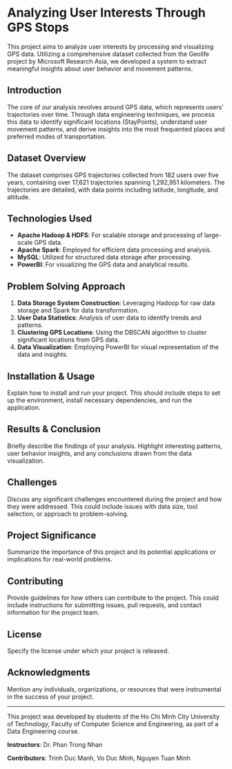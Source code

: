 # Analyzing User Interests Through GPS Stops

This project aims to analyze user interests by processing and visualizing GPS data. Utilizing a comprehensive dataset collected from the Geolife project by Microsoft Research Asia, we developed a system to extract meaningful insights about user behavior and movement patterns.

## Introduction

The core of our analysis revolves around GPS data, which represents users' trajectories over time. Through data engineering techniques, we process this data to identify significant locations (StayPoints), understand user movement patterns, and derive insights into the most frequented places and preferred modes of transportation.

## Dataset Overview

The dataset comprises GPS trajectories collected from 182 users over five years, containing over 17,621 trajectories spanning 1,292,951 kilometers. The trajectories are detailed, with data points including latitude, longitude, and altitude.

## Technologies Used

- **Apache Hadoop & HDFS**: For scalable storage and processing of large-scale GPS data.
- **Apache Spark**: Employed for efficient data processing and analysis.
- **MySQL**: Utilized for structured data storage after processing.
- **PowerBI**: For visualizing the GPS data and analytical results.

## Problem Solving Approach

1. **Data Storage System Construction**: Leveraging Hadoop for raw data storage and Spark for data transformation.
2. **User Data Statistics**: Analysis of user data to identify trends and patterns.
3. **Clustering GPS Locations**: Using the DBSCAN algorithm to cluster significant locations from GPS data.
4. **Data Visualization**: Employing PowerBI for visual representation of the data and insights.

## Installation & Usage

Explain how to install and run your project. This should include steps to set up the environment, install necessary dependencies, and run the application.

## Results & Conclusion

Briefly describe the findings of your analysis. Highlight interesting patterns, user behavior insights, and any conclusions drawn from the data visualization.

## Challenges

Discuss any significant challenges encountered during the project and how they were addressed. This could include issues with data size, tool selection, or approach to problem-solving.

## Project Significance

Summarize the importance of this project and its potential applications or implications for real-world problems.

## Contributing

Provide guidelines for how others can contribute to the project. This could include instructions for submitting issues, pull requests, and contact information for the project team.

## License

Specify the license under which your project is released.

## Acknowledgments

Mention any individuals, organizations, or resources that were instrumental in the success of your project.

---

This project was developed by students of the Ho Chi Minh City University of Technology, Faculty of Computer Science and Engineering, as part of a Data Engineering course.

**Instructors**: Dr. Phan Trong Nhan

**Contributors**: Trinh Duc Manh, Vo Duc Minh, Nguyen Tuan Minh
